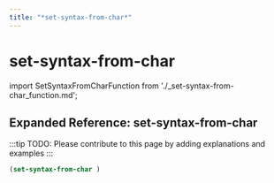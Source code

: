 ```yaml
---
title: "*set-syntax-from-char*"
---
```


# set-syntax-from-char

import SetSyntaxFromCharFunction from './_set-syntax-from-char_function.md';

<SetSyntaxFromCharFunction />

## Expanded Reference: set-syntax-from-char

:::tip
TODO: Please contribute to this page by adding explanations and examples
:::

```lisp
(set-syntax-from-char )
```
